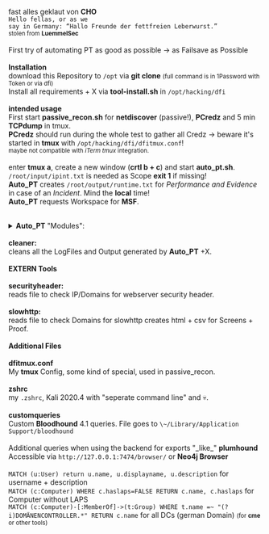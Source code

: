 fast alles geklaut von <b>CHO</b> <br>
<code>Hello fellas, or as we say in Germany: “Hallo Freunde der fettfreien Leberwurst.”</code><br>
<small>stolen from <b>LuemmelSec</b><br></small>
<br>
First try of automating PT as good as possible -> as Failsave as Possible<br>
<br>
<b>Installation</b><br>
download this Repository to <code>/opt</code> via <b>git clone</b> <small>(full command is in 1Password with Token or via dfi)</small><br>
Install all requirements + X via <b>tool-install.sh</b> in <code>/opt/hacking/dfi</code><br>
<br>
<b>intended usage</b><br>
First start <b>passive_recon.sh</b> for <b>netdiscover</b> (passive!), <b>PCredz</b> and 5 min <b>TCPdump</b> in tmux.<br>
<b>PCredz</b> should run during the whole test to gather all Credz -> beware it's started in <b>tmux</b> with <code>/opt/hacking/dfi/dfitmux.conf</code>!<br>
<small>maybe not compatible with <i>iTerm tmux</i> integration.</small><br><br>
enter <b>tmux a</b>, create a new window (<b>crtl b + c</b>) and start <b>auto_pt.sh</b>.<br>
<code>/root/input/ipint.txt</code> is needed as Scope <b>exit 1</b> if missing!<br>
<b>Auto_PT</b> creates <code>/root/output/runtime.txt</code> for <i>Performance and Evidence</i> in case of an <i>Incident</i>. Mind the <b>local</b> time!<br>
<b>Auto_PT</b> requests Workspace for <b>MSF</b>.<br>
<br>
<details><summary><b>Auto_PT</b> "Modules":</summary>
<b>active_recon:</b><br>
<b>nmap</b> <code>/root/input/ipint.txt</code> -> Scope!<br>
<b>nmap</b> -> Egress-filter<br>
<b>nmap</b> -> IP Up Hosts<br>
<b>nmap</b> -> default Creds<br>
<b>nmap</b> -> Service scan<br>
create Service lists -> for other toolz<br>
<b>sslscan</b> -> weak Ciphers <br>
<b>nmap</b> -> Root login check - needs recheck!<br>
<b>CME</b> -> <code>smb_sign_off.txt</code><br>
create <code>relay_lists</code> -> manual use with <b>impacket-ntlmrelayx</b><br>
<br>
<b>autosploit:</b><br>
<b>Metasploit-framework</b> <code>ressource.txt</code> in <code>/opt/hacking/resource_script/</code> Folder<br>
<br>
<b>zerocheck:</b><br>
Zerologon check with <b>MSF</b>, NetBIOS with <b>nbtscan</b><br>
<br>
<b>log4check:</b><br>
Log4J Log4Shell check with <b>MSF</b>, resource <code>log4j.txt</code> in <code>/opt/hacking/resource_script/</code> Folder<br>
<br>
<b>fast_relay:</b><br>
5 min <b>responder</b> and <b>impacket-ntlmrelayx</b> vs <code>/root/output/list/smb_sign_off.txt</code>.<br>
<br>
<b>looter:</b><br>
collect the loot, create internal Folders for "Automater"<br>
<br>
<b>counter:</b><br>
counts the findings and grabs the subnets in <code>/root/output/loot/intern/findings.txt</code><br>
<br>
<b>Auto_PT DONE!</b><br>
</details>
<br>
<b>cleaner:</b><br>
cleans all the LogFiles and Output generated by <b>Auto_PT</b> +X.<br>
<br>
<b>EXTERN Tools</b><br>
<br>
<b>securityheader:</b><br>
reads file to check IP/Domains for webserver security header.<br>
<br>
<b>slowhttp:</b><br>
reads file to check Domains for slowhttp creates html + csv for Screens + Proof.<br>
<br>
<b>Additional Files</b><br>
<br>
<b>dfitmux.conf</b><br>
My <b>tmux</b> Config, some kind of special, used in passive_recon.<br>
<br>
<b>zshrc</b><br>
my <code>.zshrc</code>, Kali 2020.4 with "seperate command line" and 💀.<br>
<br>
<b>customqueries</b><br>
Custom <b>Bloodhound</b> 4.1 queries. File goes to <code>\~/Library/Application Support/bloodhound</code><br>
<br>
Additional queries when using the backend for exports "_like_" <b>plumhound</b><br>
Accessible via <code>http://127.0.0.1:7474/browser/</code> or <b>Neo4j Browser</b><br>
<br>
<code>MATCH (u:User) return u.name, u.displayname, u.description</code> for username + description<br>
<code>MATCH (c:Computer) WHERE c.haslaps=FALSE RETURN c.name, c.haslaps</code> for Computer without LAPS<br>
<code>MATCH (c:Computer)-[:MemberOf]->(t:Group) WHERE t.name =~ "(?i)DOMÄNENCONTROLLER.*" RETURN c.name</code> for all DCs (german Domain) <small>(for <b>cme</b> or other tools)</small><br>
